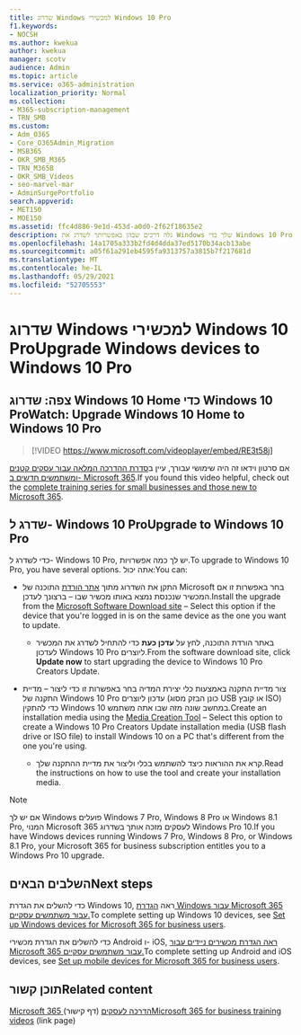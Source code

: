 ```yaml
---
title: שדרוג Windows למכשירי Windows 10 Pro
f1.keywords:
- NOCSH
ms.author: kwekua
author: kwekua
manager: scotv
audience: Admin
ms.topic: article
ms.service: o365-administration
localization_priority: Normal
ms.collection:
- M365-subscription-management
- TRN_SMB
ms.custom:
- Adm_O365
- Core_O365Admin_Migration
- MSB365
- OKR_SMB_M365
- TRN_M365B
- OKR_SMB_Videos
- seo-marvel-mar
- AdminSurgePortfolio
search.appverid:
- MET150
- MOE150
ms.assetid: ffc4d886-9e1d-453d-a0d0-2f62f18635e2
description: גלה דרכים שבהן באפשרותך לשדרג את Windows שלך כדי Windows 10 Pro להשתמש בתכונות אבטחה ורשתות עסקיות מתקדמות יותר.
ms.openlocfilehash: 14a1705a333b2fd4d4dda37ed5170b34acb13abe
ms.sourcegitcommit: a05f61a291eb4595fa9313757a3815b7f217681d
ms.translationtype: MT
ms.contentlocale: he-IL
ms.lasthandoff: 05/29/2021
ms.locfileid: "52705553"
---
```

# <a name="upgrade-windows-devices-to-windows-10-pro"></a><span data-ttu-id="71396-103">שדרוג Windows למכשירי Windows 10 Pro</span><span class="sxs-lookup"><span data-stu-id="71396-103">Upgrade Windows devices to Windows 10 Pro</span></span>

## <a name="watch-upgrade-windows-10-home-to-windows-10-pro"></a><span data-ttu-id="71396-104">צפה: שדרוג Windows 10 Home כדי Windows 10 Pro</span><span class="sxs-lookup"><span data-stu-id="71396-104">Watch: Upgrade Windows 10 Home to Windows 10 Pro</span></span>

> [!VIDEO https://www.microsoft.com/videoplayer/embed/RE3t58j] 

<span data-ttu-id="71396-105">אם סרטון וידאו זה היה שימושי עבורך, עיין ב[סדרת ההדרכה המלאה עבור עסקים קטנים ומשתמשים חדשים ב- Microsoft 365](../business-video/index.yml).</span><span class="sxs-lookup"><span data-stu-id="71396-105">If you found this video helpful, check out the [complete training series for small businesses and those new to Microsoft 365](../business-video/index.yml).</span></span>

## <a name="upgrade-to-windows-10-pro"></a><span data-ttu-id="71396-106">שדרג ל- Windows 10 Pro</span><span class="sxs-lookup"><span data-stu-id="71396-106">Upgrade to Windows 10 Pro</span></span>
  
<span data-ttu-id="71396-107">כדי לשדרג ל- Windows 10 Pro, יש לך כמה אפשרויות.</span><span class="sxs-lookup"><span data-stu-id="71396-107">To upgrade to Windows 10 Pro, you have several options.</span></span> <span data-ttu-id="71396-108">אתה יכול:</span><span class="sxs-lookup"><span data-stu-id="71396-108">You can:</span></span>
    
- <span data-ttu-id="71396-109">התקן את השדרוג מתוך [אתר הורדת](https://go.microsoft.com/fwlink/?LinkID=836951 ) התוכנה של Microsoft בחר באפשרות זו אם המכשיר שנכנסת נמצא באותו מכשיר שבו &ndash; ברצונך לעדכן.</span><span class="sxs-lookup"><span data-stu-id="71396-109">Install the upgrade from the [Microsoft Software Download site](https://go.microsoft.com/fwlink/?LinkID=836951 ) &ndash; Select this option if the device that you're logged in is on the same device as the one you want to update.</span></span> 

    - <span data-ttu-id="71396-110">באתר הורדת התוכנה, לחץ על **עדכן כעת** כדי להתחיל לשדרג את המכשיר לעדכון Windows 10 Pro ליוצרים.</span><span class="sxs-lookup"><span data-stu-id="71396-110">From the software download site, click **Update now** to start upgrading the device to Windows 10 Pro Creators Update.</span></span> 
    
- <span data-ttu-id="71396-111">צור מדיית התקנה [](https://go.microsoft.com/fwlink/?LinkID=836960) באמצעות כלי יצירת המדיה בחר באפשרות זו כדי ליצור &ndash; מדיית התקנה של Windows 10 Pro עדכון ליוצרים (כונן הבזק מסוג USB או קובץ ISO) כדי להתקין Windows 10 במחשב שונה מזה שבו אתה משתמש.</span><span class="sxs-lookup"><span data-stu-id="71396-111">Create an installation media using the [Media Creation Tool](https://go.microsoft.com/fwlink/?LinkID=836960) &ndash; Select this option to create a Windows 10 Pro Creators Update installation media (USB flash drive or ISO file) to install Windows 10 on a PC that's different from the one you're using.</span></span>

    - <span data-ttu-id="71396-112">קרא את ההוראות כיצד להשתמש בכלי וליצור את מדיית ההתקנה שלך.</span><span class="sxs-lookup"><span data-stu-id="71396-112">Read the instructions on how to use the tool and create your installation media.</span></span> 

> [!NOTE]
> <span data-ttu-id="71396-113">אם יש לך Windows פועלים Windows 7 Pro, Windows 8 Pro או Windows 8.1 Pro, המנוי Microsoft 365 לעסקים מזכה אותך בשדרוג Windows Pro 10.</span><span class="sxs-lookup"><span data-stu-id="71396-113">If you have Windows devices running Windows 7 Pro, Windows 8 Pro, or Windows 8.1 Pro, your Microsoft 365 for business subscription entitles you to a Windows Pro 10 upgrade.</span></span>
    
## <a name="next-steps"></a><span data-ttu-id="71396-114">השלבים הבאים</span><span class="sxs-lookup"><span data-stu-id="71396-114">Next steps</span></span>

<span data-ttu-id="71396-115">כדי להשלים את הגדרת Windows 10, ראה [הגדרת Windows עבור Microsoft 365 עבור משתמשים עסקיים.](set-up-windows-devices.md)</span><span class="sxs-lookup"><span data-stu-id="71396-115">To complete setting up Windows 10 devices, see [Set up Windows devices for Microsoft 365 for business users](set-up-windows-devices.md).</span></span> 
  
<span data-ttu-id="71396-116">כדי להשלים את הגדרת מכשירי Android ו- iOS, [ראה הגדרת מכשירים ניידים עבור Microsoft 365 עבור משתמשים עסקיים.](set-up-mobile-devices.md)</span><span class="sxs-lookup"><span data-stu-id="71396-116">To complete setting up Android and iOS devices, see [Set up mobile devices for Microsoft 365 for business users](set-up-mobile-devices.md).</span></span> 
  
## <a name="related-content"></a><span data-ttu-id="71396-117">תוכן קשור</span><span class="sxs-lookup"><span data-stu-id="71396-117">Related content</span></span>

<span data-ttu-id="71396-118">[Microsoft 365 הדרכה לעסקים](../business-video/index.yml) (דף קישור)</span><span class="sxs-lookup"><span data-stu-id="71396-118">[Microsoft 365 for business training videos](../business-video/index.yml) (link page)</span></span>
